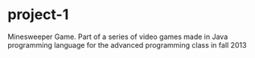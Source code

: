 project-1
=========

Minesweeper Game. Part of a series of video games made in Java programming language for the advanced programming class in fall 2013
